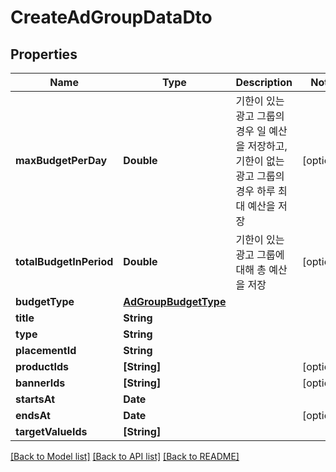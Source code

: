 # CreateAdGroupDataDto

## Properties
Name | Type | Description | Notes
------------ | ------------- | ------------- | -------------
**maxBudgetPerDay** | **Double** | 기한이 있는 광고 그룹의 경우 일 예산을 저장하고, 기한이 없는 광고 그룹의 경우 하루 최대 예산을 저장 | [optional] 
**totalBudgetInPeriod** | **Double** | 기한이 있는 광고 그룹에 대해 총 예산을 저장 | [optional] 
**budgetType** | [**AdGroupBudgetType**](AdGroupBudgetType.md) |  | 
**title** | **String** |  | 
**type** | **String** |  | 
**placementId** | **String** |  | 
**productIds** | **[String]** |  | [optional] 
**bannerIds** | **[String]** |  | [optional] 
**startsAt** | **Date** |  | 
**endsAt** | **Date** |  | [optional] 
**targetValueIds** | **[String]** |  | 

[[Back to Model list]](../README.md#documentation-for-models) [[Back to API list]](../README.md#documentation-for-api-endpoints) [[Back to README]](../README.md)


